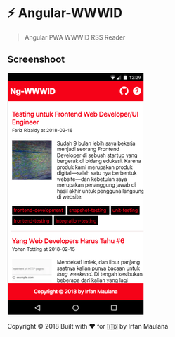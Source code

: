 # ⚡️ Angular-WWWID

> Angular PWA WWWID RSS Reader

## Screenshoot

![screenshoot](https://raw.githubusercontent.com/mazipan/angular-wwwid/master/screenshoot.png)

Copyright © 2018 Built with ❤️ for 🇮🇩 by Irfan Maulana
